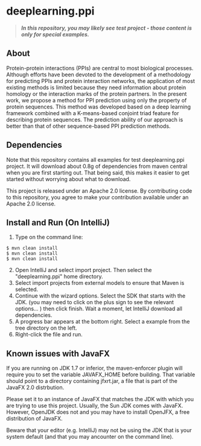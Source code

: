 # deeplearning.ppi

>***In this repository, you may likely see test project - those content is only for special examples.***

## About

Protein-protein interactions (PPIs) are central to most biological processes. Although efforts have been devoted to the development of a methodology for predicting PPIs and protein interaction networks, the application of most existing methods is limited because they need information about protein homology or the interaction marks of the protein partners. In the present work, we propose a method for PPI prediction using only the property of protein sequences. This method was developed based on a deep learning framework combined with a K-means-based conjoint triad feature for describing protein sequences. The prediction ability of our approach is better than that of other sequence-based PPI prediction methods.

## Dependencies
Note that this repository contains all examples for test deeplearning.ppi project. It will download about 0.8g of dependencies from maven central when you are first starting out. That being said, this makes it easier to get started without worrying about what to download. 

This project is released under an Apache 2.0 license. By contributing code to this repository, you agree to make your contribution available under an Apache 2.0 license.

## Install and Run (On IntelliJ)

1. Type on the command line:

```
$ mvn clean install
$ mvn clean install
$ mvn clean install
```

2. Open IntelliJ and select import project. Then select the "deeplearning.ppi" home directory.
3. Select import projects from external models to ensure that Maven is selected.
4. Continue with the wizard options. Select the SDK that starts with the JDK. (you may need to click on the plus sign to see the relevant options... ) then click finish. Wait a moment, let IntelliJ download all dependencies.
5. A progress bar appears at the bottom right. Select a example from the tree directory on the left.
6. Right-click the file and run.

## Known issues with JavaFX

If you are running on JDK 1.7 or inferior, the maven-enforcer plugin will require you to set the variable JAVAFX_HOME before building. That variable should point to a directory containing jfxrt.jar, a file that is part of the JavaFX 2.0 distrbution.

Please set it to an instance of JavaFX that matches the JDK with which you are trying to use this project. Usually, the Sun JDK comes with JavaFX. However, OpenJDK does not and you may have to install OpenJFX, a free distribution of JavaFX.

Beware that your editor (e.g. IntelliJ) may not be using the JDK that is your system default (and that you may ancounter on the command line).
